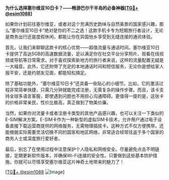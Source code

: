 **为什么选择塞尔维亚10日卡？——畅游巴尔干半岛的必备神器[[TG💪+ @esim1088](https://t.me/s/esim1088)]**

如果你计划前往塞尔维亚，或者对这个充满历史韵味与自然美景的国家感兴趣，那么“塞尔维亚10日卡”绝对是你的不二之选！这款手机卡专为短期旅行者设计，无论是商务出行还是度假休闲，都能让你在异国他乡享受到无缝连接的通讯体验。

首先，让我们来聊聊这款卡的核心优势——超值流量与通话时间。塞尔维亚10日卡提供了高达5GB的高速数据流量，足以满足你在社交平台分享照片、观看在线视频或导航等日常需求。对于喜欢探索新地方的旅行者来说，这样的流量配置无疑是一大福音。此外，它还附带了充足的本地通话时间和短信服务，无论你是想给家人报平安，还是约朋友见面，都能轻松搞定。

除了基础功能外，“塞尔维亚10日卡”还具备一些贴心的小细节。比如，它的激活过程非常简单快捷，只需几分钟就能完成注册，无需复杂的操作步骤。而且，该卡支持全球多语言客服，即使遇到问题也不用担心沟通障碍。更值得一提的是，这张卡的价格非常亲民，性价比极高，真正做到了物美价廉。

当然，如果你对流量卡或者注册卡类型的其他产品感兴趣，也可以关注一下类似的E-SIM解决方案。E-SIM卡作为一种新型的虚拟SIM卡技术，允许用户通过电子设备直接下载运营商提供的网络服务，无需物理插拔卡。这种方式不仅方便携带，还能根据实际需要灵活切换不同的国家和地区网络，非常适合经常往返于多个国家的商务人士或深度旅行爱好者。

最后，别忘了在使用过程中注意保护个人隐私和网络安全。尽量避免点击不明链接，定期更新软件版本，并确保Wi-Fi连接的安全性。只要做到这些基本防护措施，你就可以尽情享受塞尔维亚这片神奇土地带来的魅力了！

[[TG💪+ @esim1088](https://t.me/s/esim1088) ![Image](https://i.postimg.cc/4NQfJmqS/Snipaste-2025-05-13-00-14-12.png)]